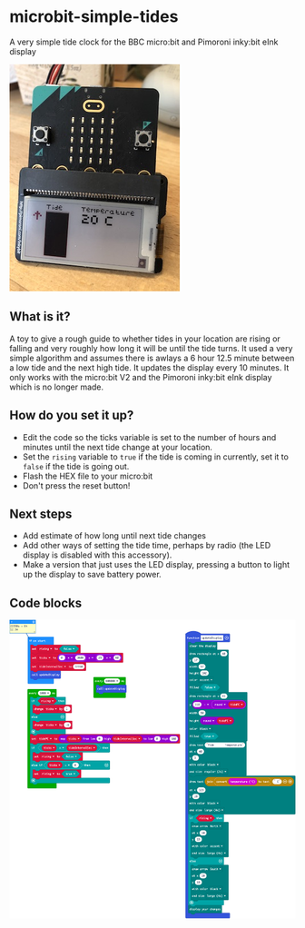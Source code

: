 # microbit-simple-tides
A very simple tide clock for the BBC micro:bit and Pimoroni inky:bit eInk display

![a BBC micro:bit and a Pimoroni inky:bit accessory showing a bar chart, arrow to show rising or falling tide and the temperature](images/micro-bit-tides-small.JPG)

## What is it?
A toy to give a rough guide to whether tides in your location are rising or falling and very roughly how long it will be until the tide turns. It used a very simple algorithm and assumes there is awlays a 6 hour 12.5 minute between a low tide and the next high tide. It updates the display every 10 minutes.
It only works with the micro:bit V2 and the Pimoroni inky:bit eInk display which is no longer made.

## How do you set it up?
- Edit the code so the ticks variable is set to the number of hours and minutes until the next tide change at your location.
- Set the `rising` variable to `true` if the tide is coming in currently, set it to `false` if the tide is going out.
- Flash the HEX file to your micro:bit
- Don't press the reset button!

## Next steps
- Add estimate of how long until next tide changes
- Add other ways of setting the tide time, perhaps by radio (the LED display is disabled with this accessory).
- Make a version that just uses the LED display, pressing a button to light up the display to save battery power.

## Code blocks
![MakeCode program blocks](images/tides-blocks.png)

